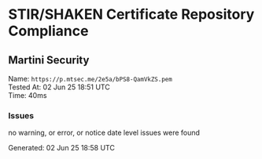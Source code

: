 # STIR/SHAKEN Certificate Repository Compliance

## Martini Security

Name: `https://p.mtsec.me/2e5a/bPS8-QamVkZS.pem`\
Tested At: 02 Jun 25 18:51 UTC\
Time: 40ms

### Issues

no warning, or error, or notice date level issues were found

Generated: 02 Jun 25 18:58 UTC